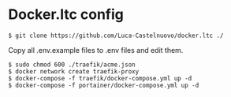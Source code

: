 # Docker.ltc config

```
$ git clone https://github.com/Luca-Castelnuovo/docker.ltc ./
```

Copy all .env.example files to .env files and edit them.

```
$ sudo chmod 600 ./traefik/acme.json
$ docker network create traefik-proxy
$ docker-compose -f traefik/docker-compose.yml up -d
$ docker-compose -f portainer/docker-compose.yml up -d
```
